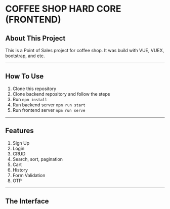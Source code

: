 # COFFEE SHOP HARD CORE (FRONTEND)

## About This Project
This is a Point of Sales project for coffee shop. It was build with VUE, VUEX, bootstrap, and etc.

---
## How To Use
1. Clone this repository
2. Clone backend repository and follow the steps
3. Run `npm install`
4. Run backend server `npm run start`
5. Run frontend server `npm run serve`

---
## Features
1. Sign Up
2. Login
3. CRUD
4. Search, sort, pagination
5. Cart
6. History
7. Form Validation
8. OTP

---
## The Interface